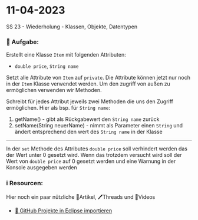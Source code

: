 # 11-04-2023
SS 23 - Wiederholung - Klassen, Objekte, Datentypen

### 📝 Aufgabe:

Erstellt eine Klasse ```Item``` mit folgenden Attributen:
 - ```double price```, ```String name```
 
Setzt alle Attribute von ```Item``` auf ```private```. Die Attribute können jetzt nur noch in der ```Item``` Klasse verwendet werden. Um den zugriff von außen zu ermöglichen verwenden wir Methoden.

Schreibt für jedes Attribut jeweils zwei Methoden die uns den Zugriff ermöglichen. Hier als bsp. für ```String name```:
1. getName() - gibt als Rückgabewert den ```String name``` zurück
2. setName(String neuerName) - nimmt als Parameter einen ```String``` und ändert entsprechend den wert des ```String name``` in der Klasse

------------------------------

In der ```set``` Methode des Attributes ```double price``` soll verhindert werden das der Wert unter 0 gesetzt wird. Wenn das trotzdem versucht wird soll der Wert von ```double price``` auf 0 gesetzt werden und eine Warnung in der Konsole ausgegeben werden

  
  
  
### ℹ️ Resourcen:
Hier noch ein paar nützliche 📃Artikel, 🖊️Threads und 🎥Videos
- [ 🎥 GitHub Projekte in Eclipse importieren](https://drive.google.com/file/d/1IpwHADmwViEGQ7Pf4BgybUYpz7WBoMe5/view?usp=sharing)
